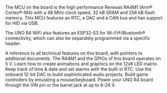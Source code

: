 <FeatureDescription>

The MCU on the board is the high performance Renesas RA4M1 (Arm® Cortex®-M4) with a 48 MHz clock speed, 32 kB SRAM and 256 kB flash memory. This MCU features an RTC, a DAC and a CAN bus and has support for HID via USB.

The UNO R4 WiFi also features an ESP32-S3 for Wi-Fi®/Bluetooth® connectivity, which can also be separately programmed via a specific header.

</FeatureDescription>

<FeatureList>

<Feature title="Cheat Sheet" image="uno-form-factor">
A reference to all technical features on this board, with pointers to additional documents.
<FeatureWrapper>
  <FeatureLink title="Cheat Sheet" url="/tutorials/uno-r4-wifi/cheat-sheet"/>
</FeatureWrapper>
</Feature>

<Feature title="5 V Operating Voltage" image="power">
The RA4M1 and the GPIOs of this board operates on 5 V.
</Feature>

<Feature title="LED Matrix" image="led">
Learn how to create animations and graphics on the 12x8 LED matrix.
<FeatureWrapper>
  <FeatureLink title="Documentation" url="/tutorials/uno-r4-wifi/led-matrix"/>
</FeatureWrapper>
</Feature>

<Feature title="Real-Time Clock (RTC)" image="mcu">
Keep track of time & date and set alarms with the built-in RTC.
<FeatureWrapper>
  <FeatureLink title="Documentation" url="/tutorials/uno-r4-wifi/rtc"/>
</FeatureWrapper>
</Feature>

<Feature title="Digital-to-Analog Converter (DAC)" image="mcu">
Use the onboard 12-bit DAC to build sophisticated audio projects.
<FeatureWrapper>
  <FeatureLink title="Documentation" url="/tutorials/uno-r4-wifi/dac"/>
</FeatureWrapper>
</Feature>

<Feature title="Mouse/Keyboard Emulation (HID)" image="usb">
Build game controllers by emulating a mouse/keyboard.
<FeatureWrapper>
  <FeatureLink title="Documentation" url="/tutorials/uno-r4-wifi/usb-hid"/>
</FeatureWrapper>
</Feature>

<Feature title="Input Voltage" image="power">
Power your UNO R4 board through the VIN pin or the barrel jack at up to 6-24 V.
</Feature>

</FeatureList>
